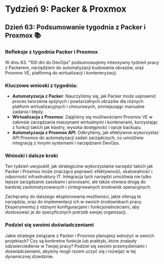 # Tydzień 9: Packer & Proxmox

## Dzień 63: Podsumowanie tygodnia z Packer i Proxmox 📚

### Refleksje z tygodnia Packer i Proxmox
W dniu 63. "100 dni do DevOps" podsumowujemy intensywny tydzień pracy z Packerem, narzędziem do automatyzacji budowania obrazów, oraz Proxmox VE, platformą do wirtualizacji i konteneryzacji. 

### Kluczowe wnioski z tygodnia:
- **Automatyzacja z Packer**: Nauczyliśmy się, jak Packer może usprawnić proces tworzenia spójnych i powtarzalnych obrazów dla różnych platform wirtualizacyjnych i chmurowych, zmniejszając manualne zadania i błędy.
- **Wirtualizacja z Proxmox**: Zajęliśmy się możliwościami Proxmox VE w zakresie zarządzania maszynami wirtualnymi i kontenerami, korzystając z funkcji takich jak klastry, wysoka dostępność i opcje backupu.
- **Automatyzacja z Proxmox API**: Odkryliśmy, jak efektywnie wykorzystać API Proxmox do automatyzacji zadań zarządczych, co umożliwia integrację z innymi systemami i narzędziami DevOps.

### Wnioski i dalsze kroki
Ten tydzień uwypuklił, jak strategiczne wykorzystanie narzędzi takich jak Packer i Proxmox może znacząco poprawić efektywność, skalowalność i odporność infrastruktury IT. Integracja tych narzędzi umożliwia nie tylko lepsze zarządzanie zasobami i procesami, ale także otwiera drogę do bardziej zautomatyzowanych i zintegrowanych środowisk operacyjnych.

Zachęcamy do dalszego eksplorowania możliwości, jakie oferują te narzędzia, oraz do implementacji ich w swoich środowiskach pracy. Eksperymentuj z różnymi konfiguracjami i funkcjonalnościami, aby dostosować je do specyficznych potrzeb swojej organizacji.

### Podziel się swoimi doświadczeniami
Jakie strategie związane z Packer i Proxmox planujesz wdrożyć w swoich projektach? Czy są konkretne funkcje lub praktyki, które znalazły odzwierciedlenie w Twojej pracy? Podziel się swoimi przemyśleniami i doświadczeniami, abyśmy mogli razem uczyć się i rozwijać w tej dynamicznej dziedzinie.
